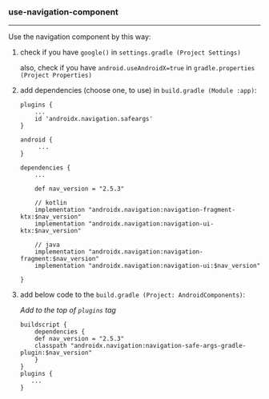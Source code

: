 ### use-navigation-component
---

Use the navigation component by this way:

  1. check if you have `google()` in `settings.gradle (Project Settings)`
  
      also, check if you have `android.useAndroidX=true` in `gradle.properties (Project Properties)`

  2. add dependencies (choose one, to use) in `build.gradle (Module :app)`:
  
         plugins {
             ...
             id 'androidx.navigation.safeargs'
         }
         
         android {
              ...
         }
         
         dependencies {
             ...
             
             def nav_version = "2.5.3"
              
             // kotlin
             implementation "androidx.navigation:navigation-fragment-ktx:$nav_version"
             implementation "androidx.navigation:navigation-ui-ktx:$nav_version"
         
             // java
             implementation "androidx.navigation:navigation-fragment:$nav_version"
             implementation "androidx.navigation:navigation-ui:$nav_version"
             
         }
         
  3. add below code to the `build.gradle (Project: AndroidComponents)`: 
  
      *Add to the top of `plugins` tag*
      
         buildscript {
             dependencies {
             def nav_version = "2.5.3"
             classpath "androidx.navigation:navigation-safe-args-gradle-plugin:$nav_version"
             }
         }
         plugins {
            ...
         }


          
